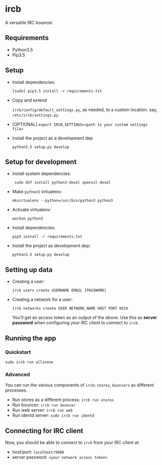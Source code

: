 
# ircb

A versatile IRC bouncer.

## Requirements

- Python3.5
- Pip3.5


## Setup

- Install dependencies:

    ``[sudo] pip3.5 install -r requirements.txt``

- Copy and extend

    ``ircb/config/default_settings.py``, as needed,     to a custom location. say, ``/etc/ircb/settings.py``.

- [OPTIONAL] ``export IRCB_SETTINGS=<path to your custom settings file>``

- Install the project as a development dep

    ``python3.5 setup.py develop``

## Setup for development

- Install system dependencies:

    `` sudo dnf install python3-devel openssl-devel``

- Make `python3` virtualenv:

    ``mkvirtualenv --python=/usr/bin/python3 python3``

- Activate virtualenv:

    ``workon python3``

- Install dependencies:

    ``pip3 install -r requirements.txt``

- Install the project as development dep:

    ``python3.5 setup.py develop``



## Setting up data
- Creating a user:
  ```
  ircb users create USERNAME EMAIL [PASSWORD]
  ```

- Creating a network for a user:
  ```
  ircb networks create USER NETWORK_NAME HOST PORT NICK
  ```
  You'll get an access token as an output of the above. Use this as
  **server password** when configuring your IRC client to connect to ``ircb``.

## Running the app

### Quickstart
```
sudo ircb run allinone
```

### Advanced

You can run the various components of ``ircb``: ``stores``, ``bouncers`` as
different processes.

- Run stores as a different process: ``ircb run stores``
- Run bouncer: ``ircb run bouncer``
- Run web server: ``ircb run web``
- Run identd server: ``sudo ircb run identd``

## Connecting for IRC client

Now, you should be able to connect to ``ircb`` from your IRC client at:
- host/port: ``localhost/9000``
- server password: ``<your network access token>``
